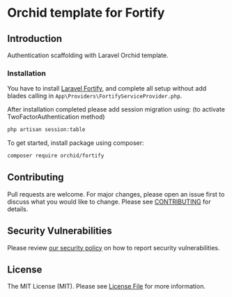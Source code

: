 # Orchid template for Fortify

## Introduction

Authentication scaffolding with Laravel Orchid template. 

### Installation

You have to install [Laravel Fortify](https://github.com/laravel/fortify), and complete all setup without add blades calling in `App\Providers\FortifyServiceProvider.php`.

After installation completed please add session migration using:
(to activate TwoFactorAuthentication method)

```bash
php artisan session:table
```

To get started, install package using composer:

```bash
composer require orchid/fortify
```

## Contributing

Pull requests are welcome. For major changes, please open an issue first to discuss what you would like to change. Please see [CONTRIBUTING](.github/CONTRIBUTING.md) for details.

## Security Vulnerabilities

Please review [our security policy](../../security/policy) on how to report security vulnerabilities.

## License

The MIT License (MIT). Please see [License File](LICENSE.md) for more information.
